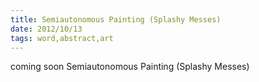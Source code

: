 ```yaml
---
title: Semiautonomous Painting (Splashy Messes)
date: 2012/10/13
tags: word,abstract,art
---
```


coming soon Semiautonomous Painting (Splashy Messes)

